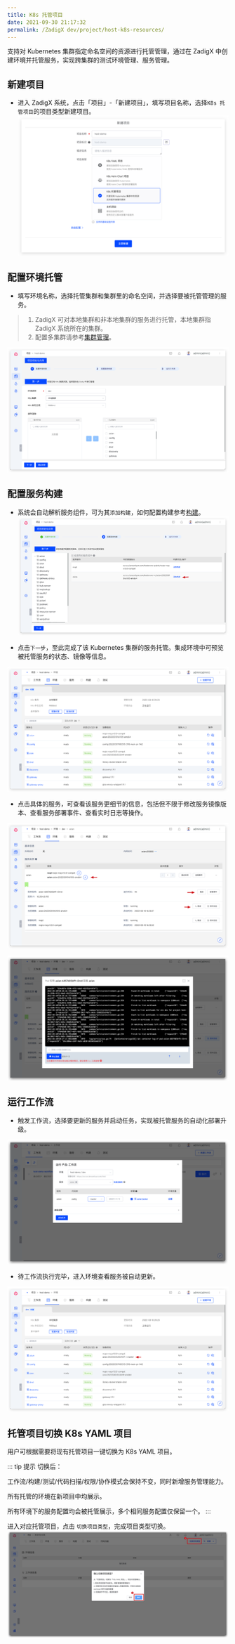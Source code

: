 ```yaml
---
title: K8s 托管项目
date: 2021-09-30 21:17:32
permalink: /ZadigX dev/project/host-k8s-resources/
---
```

支持对 Kubernetes 集群指定命名空间的资源进行托管管理，通过在 ZadigX 中创建环境并托管服务，实现跨集群的测试环境管理、服务管理。

## 新建项目
- 进入 ZadigX 系统，点击「项目」-「新建项目」，填写项目名称，选择`K8s 托管项目`的项目类型新建项目。
![新建托管项目](../_images/host_k8s_create_project.png)

## 配置环境托管
- 填写环境名称，选择托管集群和集群里的命名空间，并选择要被托管管理的服务。
> 1. ZadigX 可对本地集群和非本地集群的服务进行托管，本地集群指 ZadigX 系统所在的集群。
> 2. 配置多集群请参考[集群管理](/ZadigX%20dev/pages/cluster_manage/)。

![配置托管项目](../_images/env_delegate_onboarding_1.png)

## 配置服务构建
- 系统会自动解析服务组件，可为其`添加构建`，如何配置构建参考[构建](/ZadigX%20dev/project/build/)。
![配置托管项目](../_images/env_delegate_on_boarding_2.png)

- 点击`下一步`，至此完成了该 Kubernetes 集群的服务托管。集成环境中可预览被托管服务的状态、镜像等信息。

![环境概览](../_images/env_delegate_enviroment_overview.png)

- 点击具体的服务，可查看该服务更细节的信息，包括但不限于修改服务镜像版本、查看服务部署事件、查看实时日志等操作。

![环境概览](../_images/env_delegate_service_details_0.png)

![环境概览](../_images/env_delegate_service_details.png)

## 运行工作流
- 触发工作流，选择要更新的服务并启动任务，实现被托管服务的自动化部署升级。

![触发工作流](../_images/env_delegate_start_pipeline.png)

- 待工作流执行完毕，进入环境查看服务被自动更新。

![触发工作流](../_images/show_updated_host_service.png)

## 托管项目切换 K8s YAML 项目

用户可根据需要将现有托管项目一键切换为 K8s YAML 项目。

::: tip 提示
切换后：

工作流/构建/测试/代码扫描/权限/协作模式会保持不变，同时新增服务管理能力。

所有托管的环境在新项目中均展示。

所有环境下的服务配置均会被托管展示，多个相同服务配置仅保留一个。
:::

进入对应托管项目，点击 `切换项目类型`，完成项目类型切换。
![项目切换](../_images/project_change_1.png)